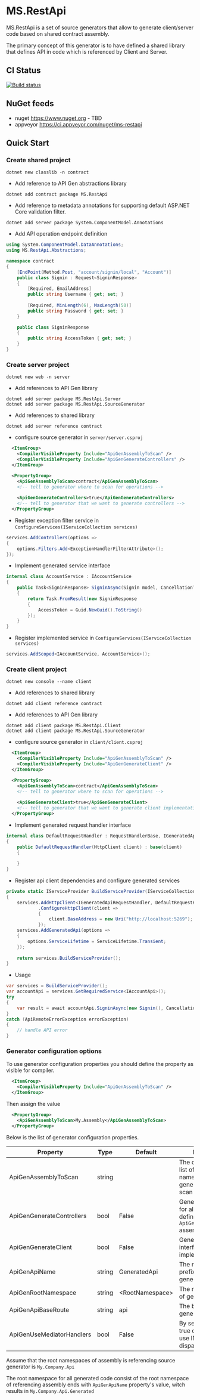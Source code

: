 # MS.RestApi

MS.RestApi is a set of source generators that allow to generate client/server code based on shared contract assembly.

The primary concept of this generator is to have defined a shared library that defines API in code which is referenced by Client and Server. 

## CI Status
[![Build status](https://ci.appveyor.com/api/projects/status/yx56lwlibg15bjwv/branch/master?svg=true)](https://ci.appveyor.com/project/msavencov/ms-restapi/branch/master)

## NuGet feeds
- nuget https://www.nuget.org - TBD
- appveyor https://ci.appveyor.com/nuget/ms-restapi

## Quick Start

### Create shared project

```shell
dotnet new classlib -n contract
```
* Add reference to API Gen abstractions library

```shell
dotnet add contract package MS.RestApi
```

* Add reference to metadata annotations for supporting default ASP.NET Core validation filter. 
```shell
dotnet add server package System.ComponentModel.Annotations
```

* Add API operation endpoint definition
```c#
using System.ComponentModel.DataAnnotations;
using MS.RestApi.Abstractions;

namespace contract
{
    [EndPoint(Method.Post, "account/signin/local", "Account")]
    public class Signin : Request<SigninResponse>
    {
        [Required, EmailAddress]
        public string Username { get; set; }
        
        [Required, MinLength(6), MaxLength(50)]
        public string Password { get; set; }
    }

    public class SigninResponse
    {
        public string AccessToken { get; set; }
    }
}
```

### Create server project

```shell
dotnet new web -n server 
```

* Add references to API Gen library
```shell
dotnet add server package MS.RestApi.Server
dotnet add server package MS.RestApi.SourceGenerator
```

* Add references to shared library 
```shell
dotnet add server reference contract
```

* configure source generator in `server/server.csproj`
```xml
  <ItemGroup>
    <CompilerVisibleProperty Include="ApiGenAssemblyToScan" /> 
    <CompilerVisibleProperty Include="ApiGenGenerateControllers" />
  </ItemGroup>

  <PropertyGroup>
    <ApiGenAssemblyToScan>contract</ApiGenAssemblyToScan>
    <!-- tell to generator where to scan for operations -->
    
    <ApiGenGenerateControllers>true</ApiGenGenerateControllers> 
    <!-- tell to generator that we want to generate controllers -->
  </PropertyGroup>
```

* Register exception filter service in `ConfigureServices(IServiceCollection services)`
```c#
services.AddControllers(options =>
{
    options.Filters.Add<ExceptionHandlerFilterAttribute>();
});
```

* Implement generated service interface
```c#
internal class AccountService : IAccountService
{
    public Task<SigninResponse> SigninAsync(Signin model, CancellationToken ct = default)
    {
        return Task.FromResult(new SigninResponse
        {
            AccessToken = Guid.NewGuid().ToString()
        });
    }
}
```

* Register implemented service in `ConfigureServices(IServiceCollection services)`
```c#
services.AddScoped<IAccountService, AccountService>();
```

### Create client project 

```shell
dotnet new console --name client
```

* Add references to shared library
```shell
dotnet add client reference contract
```

* Add references to API Gen library
```shell
dotnet add client package MS.RestApi.Client
dotnet add client package MS.RestApi.SourceGenerator
```

* configure source generator in `client/client.csproj`
```xml
  <ItemGroup>
    <CompilerVisibleProperty Include="ApiGenAssemblyToScan" /> 
    <CompilerVisibleProperty Include="ApiGenGenerateClient" />
  </ItemGroup>

  <PropertyGroup>
    <ApiGenAssemblyToScan>contract</ApiGenAssemblyToScan>
    <!-- tell to generator where to scan for operations -->
    
    <ApiGenGenerateClient>true</ApiGenGenerateClient> 
    <!-- tell to generator that we want to generate client implementation -->
  </PropertyGroup>
```

* Implement generated request handler interface 
```c#
internal class DefaultRequestHandler : RequestHandlerBase, IGeneratedApiRequestHandler
{
    public DefaultRequestHandler(HttpClient client) : base(client)
    {
        
    }
}
```

* Register api client dependencies and configure generated services 
```c#
private static IServiceProvider BuildServiceProvider(IServiceCollection services = default)
{
    services.AddHttpClient<IGeneratedApiRequestHandler, DefaultRequestHandler>()
            .ConfigureHttpClient(client =>
            {
                client.BaseAddress = new Uri("http://localhost:5269");
            });
    services.AddGeneratedApi(options =>
    {
        options.ServiceLifetime = ServiceLifetime.Transient;
    });
    
    return services.BuildServiceProvider();
}
```

* Usage
```c#
var services = BuildServiceProvider();
var accountApi = services.GetRequiredService<IAccountApi>();
try
{
    var result = await accountApi.SigninAsync(new Signin(), CancellationToken.None);
}
catch (ApiRemoteErrorException errorException)
{
    // handle API error
}
```

### Generator configuration options

To use generator configuration properties you should define the property as visible for compiler.
```xml
  <ItemGroup>
    <CompilerVisibleProperty Include="ApiGenAssemblyToScan" />
  </ItemGroup>
```

Then assign the value 
```xml
  <PropertyGroup>
    <ApiGenAssemblyToScan>My.Assembly</ApiGenAssemblyToScan>
  </PropertyGroup>
```

Below is the list of generator configuration properties.

| Property                  | Type   | Default               | Description                                                                           |
|---------------------------|--------|-----------------------|---------------------------------------------------------------------------------------|
| ApiGenAssemblyToScan      | string |                       | The comma delimited list of assembly names in witch generator should scan for request |
| ApiGenGenerateControllers | bool   | False                 | Generate controllers for all requests defined in `ApiGenAssemblyToScan` assemblies    |
| ApiGenGenerateClient      | bool   | False                 | Generate client interfaces and their implementations                                  |
| ApiGenApiName             | string | GeneratedApi          | The namespace prefix for all generated types                                          |
| ApiGenRootNamespace       | string | &lt;RootNamespace&gt; | The root namespace of generated code                                                  |
| ApiGenApiBaseRoute        | string | api                   | The base route for generated endpoints                                                |
| ApiGenUseMediatorHandlers | bool   | False                 | By setting property to true controllers will use IMediator for dispatching requests   | 

Assume that the root namespaces of assembly is referencing source generator is `My.Company.Api`

The root namespace for all generated code consist of the root namespace of referencing assembly ends with `ApiGenApiName` property's value, witch results in `My.Company.Api.Generated`  